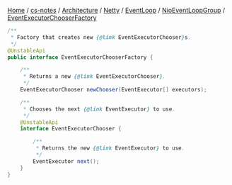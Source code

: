 [Home](https://mengxianbin.github.io) /
[cs-notes](https://mengxianbin.github.io/cs-notes/site) /
[Architecture](https://mengxianbin.github.io/cs-notes/site/Architecture) /
[Netty](https://mengxianbin.github.io/cs-notes/site/Architecture/Netty) /
[EventLoop](https://mengxianbin.github.io/cs-notes/site/Architecture/Netty/EventLoop) /
[NioEventLoopGroup](https://mengxianbin.github.io/cs-notes/site/Architecture/Netty/EventLoop/NioEventLoopGroup) /
[EventExecutorChooserFactory](https://mengxianbin.github.io/cs-notes/site/Architecture/Netty/EventLoop/NioEventLoopGroup/EventExecutorChooserFactory)

```java
/**
 * Factory that creates new {@link EventExecutorChooser}s.
 */
@UnstableApi
public interface EventExecutorChooserFactory {

    /**
     * Returns a new {@link EventExecutorChooser}.
     */
    EventExecutorChooser newChooser(EventExecutor[] executors);

    /**
     * Chooses the next {@link EventExecutor} to use.
     */
    @UnstableApi
    interface EventExecutorChooser {

        /**
         * Returns the new {@link EventExecutor} to use.
         */
        EventExecutor next();
    }
}

```
